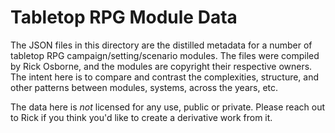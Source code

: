 # Tabletop RPG Module Data

The JSON files in this directory are the distilled metadata for a number of tabletop RPG campaign/setting/scenario modules.
The files were compiled by Rick Osborne, and the modules are copyright their respective owners.
The intent here is to compare and contrast the complexities, structure, and other patterns between modules, systems, across the years, etc.

The data here is *not* licensed for any use, public or private.
Please reach out to Rick if you think you'd like to create a derivative work from it.
